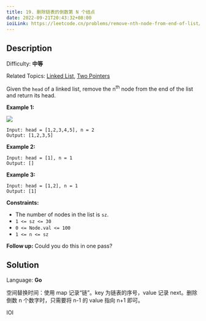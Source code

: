 ```yaml
---
title: 19. 删除链表的倒数第 N 个结点
date: 2022-09-21T20:43:32+08:00
ioiLink: https://leetcode.cn/problems/remove-nth-node-from-end-of-list/
---
```


## Description

Difficulty: **中等**

Related Topics: [Linked List](https://leetcode.cn/tag/https://leetcode.cn/tag/linked-list//), [Two Pointers](https://leetcode.cn/tag/https://leetcode.cn/tag/two-pointers//)


Given the `head` of a linked list, remove the n<sup>th</sup> node from the end of the list and return its head.

**Example 1:**

![](https://assets.leetcode.com/uploads/2020/10/03/remove_ex1.jpg)

```
Input: head = [1,2,3,4,5], n = 2
Output: [1,2,3,5]
```

**Example 2:**

```
Input: head = [1], n = 1
Output: []
```

**Example 3:**

```
Input: head = [1,2], n = 1
Output: [1]
```

**Constraints:**

*   The number of nodes in the list is `sz`.
*   `1 <= sz <= 30`
*   `0 <= Node.val <= 100`
*   `1 <= n <= sz`

**Follow up:** Could you do this in one pass?


## Solution

Language: **Go**

空间替换时间：使用 map 记录“链”。key 为链表的序号，value 记录 next。删除倒数 n 个数字时，只需要将 n-1 的 value 指向 n+1 即可。

IOI
